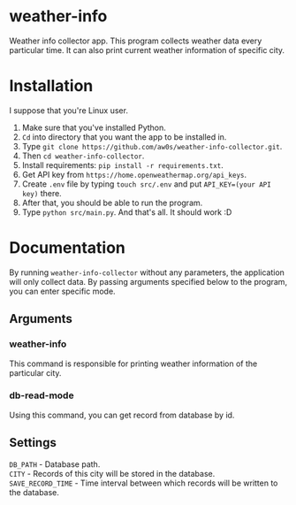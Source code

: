 # weather-info
Weather info collector app. This program collects weather data every particular time. It can also print current weather information of specific city. 

# Installation
I suppose that you're Linux user.

1. Make sure that you've installed Python.
2. `Cd` into directory that you want the app to be installed in.  
3. Type `git clone https://github.com/aw0s/weather-info-collector.git`.  
4. Then `cd weather-info-collector`.  
6. Install requirements: `pip install -r requirements.txt`.  
7. Get API key from `https://home.openweathermap.org/api_keys`.  
8. Create `.env` file by typing `touch src/.env` and put `API_KEY=(your API key)` there.
10. After that, you should be able to run the program.  
11. Type `python src/main.py`.  And that's all. It should work :D  

 # Documentation
 By running `weather-info-collector` without any parameters, the application will only collect data. By passing arguments specified below to the program, you can enter specific mode.
 
 ## Arguments
 ### weather-info
 This command is responsible for printing weather information of the particular city.
 
 ### db-read-mode
 Using this command, you can get record from database by id.
 
 ## Settings
 `DB_PATH` - Database path.  
 `CITY` - Records of this city will be stored in the database.  
 `SAVE_RECORD_TIME` - Time interval between which records will be written to the database. 
